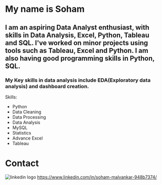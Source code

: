 # My name is Soham
## I am an aspiring Data Analyst enthusiast, with skills in Data Analysis, Excel, Python, Tableau and SQL. I've worked on minor projects using tools such as Tableau, Excel and Python. I am also having good programming skills in Python, SQL.
### My Key skills in data analysis include  EDA(Exploratory data analysis) and dashboard creation.

Skills:

* Python
* Data Cleaning
* Data Processing
* Data Analysis
* MySQL
* Statistics
* Advance Excel
* Tableau


# Contact

![linkedin logo](https://user-images.githubusercontent.com/131285676/233141047-a0e4a1ee-b9b3-4d39-bbfc-29551f71ffc0.png)
 https://www.linkedin.com/in/soham-malvankar-948b7374/

